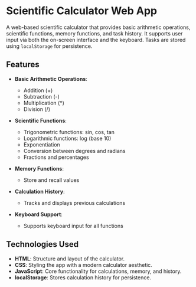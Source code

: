 # Scientific Calculator Web App

A web-based scientific calculator that provides basic arithmetic operations, scientific functions, memory functions, and task history. It supports user input via both the on-screen interface and the keyboard. Tasks are stored using `localStorage` for persistence.

## Features

- **Basic Arithmetic Operations**: 
  - Addition (+)
  - Subtraction (-)
  - Multiplication (*)
  - Division (/)
  
- **Scientific Functions**: 
  - Trigonometric functions: sin, cos, tan
  - Logarithmic functions: log (base 10)
  - Exponentiation
  - Conversion between degrees and radians
  - Fractions and percentages
  
- **Memory Functions**: 
  - Store and recall values
  
- **Calculation History**: 
  - Tracks and displays previous calculations
  
- **Keyboard Support**: 
  - Supports keyboard input for all functions

## Technologies Used

- **HTML**: Structure and layout of the calculator.
- **CSS**: Styling the app with a modern calculator aesthetic.
- **JavaScript**: Core functionality for calculations, memory, and history.
- **localStorage**: Stores calculation history for persistence.
